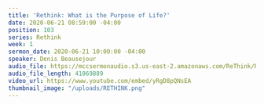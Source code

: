 ```yaml
---
title: 'Rethink: What is the Purpose of Life?'
date: 2020-06-21 08:59:00 -04:00
position: 103
series: Rethink
week: 1
sermon_date: 2020-06-21 10:00:00 -04:00
speaker: Denis Beausejour
audio_file: https://mccsermonaudio.s3.us-east-2.amazonaws.com/ReThink/ReThink-+What+is+the+Purpose+of+Life%3F.mp3
audio_file_length: 41069889
video_url: https://www.youtube.com/embed/yRgD8pQNsEA
thumbnail_image: "/uploads/RETHINK.png"
---
```


